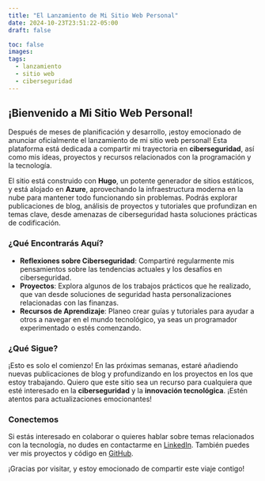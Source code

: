 ```yaml
---
title: "El Lanzamiento de Mi Sitio Web Personal"
date: 2024-10-23T23:51:22-05:00
draft: false

toc: false
images:
tags:
  - lanzamiento
  - sitio web
  - ciberseguridad
---
```


## ¡Bienvenido a Mi Sitio Web Personal!

Después de meses de planificación y desarrollo, ¡estoy emocionado de anunciar oficialmente el lanzamiento de mi sitio web personal! Esta plataforma está dedicada a compartir mi trayectoria en **ciberseguridad**, así como mis ideas, proyectos y recursos relacionados con la programación y la tecnología.

El sitio está construido con **Hugo**, un potente generador de sitios estáticos, y está alojado en **Azure**, aprovechando la infraestructura moderna en la nube para mantener todo funcionando sin problemas. Podrás explorar publicaciones de blog, análisis de proyectos y tutoriales que profundizan en temas clave, desde amenazas de ciberseguridad hasta soluciones prácticas de codificación.

### ¿Qué Encontrarás Aquí?

- **Reflexiones sobre Ciberseguridad**: Compartiré regularmente mis pensamientos sobre las tendencias actuales y los desafíos en ciberseguridad.
- **Proyectos**: Explora algunos de los trabajos prácticos que he realizado, que van desde soluciones de seguridad hasta personalizaciones relacionadas con las finanzas.
- **Recursos de Aprendizaje**: Planeo crear guías y tutoriales para ayudar a otros a navegar en el mundo tecnológico, ya seas un programador experimentado o estés comenzando.

### ¿Qué Sigue?

¡Esto es solo el comienzo! En las próximas semanas, estaré añadiendo nuevas publicaciones de blog y profundizando en los proyectos en los que estoy trabajando. Quiero que este sitio sea un recurso para cualquiera que esté interesado en la **ciberseguridad** y la **innovación tecnológica**. ¡Estén atentos para actualizaciones emocionantes!

### Conectemos

Si estás interesado en colaborar o quieres hablar sobre temas relacionados con la tecnología, no dudes en contactarme en [LinkedIn](https://www.linkedin.com/in/kaleb-neeble-8a7983273/). También puedes ver mis proyectos y código en [GitHub](https://github.com/kneeble).

¡Gracias por visitar, y estoy emocionado de compartir este viaje contigo!
